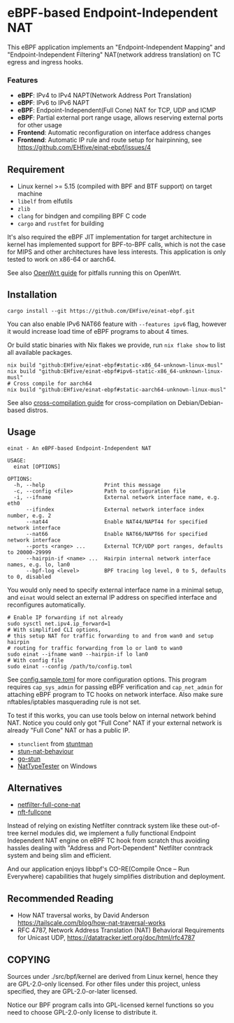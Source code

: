 # eBPF-based Endpoint-Independent NAT

This eBPF application implements an "Endpoint-Independent Mapping" and "Endpoint-Independent Filtering" NAT(network address translation) on TC egress and ingress hooks.

### Features

-   **eBPF**: IPv4 to IPv4 NAPT(Network Address Port Translation)
-   **eBPF**: IPv6 to IPv6 NAPT
-   **eBPF**: Endpoint-Independent(Full Cone) NAT for TCP, UDP and ICMP
-   **eBPF**: Partial external port range usage, allows reserving external ports for other usage
-   **Frontend**: Automatic reconfiguration on interface address changes
-   **Frontend**: Automatic IP rule and route setup for hairpinning, see https://github.com/EHfive/einat-ebpf/issues/4

## Requirement

-   Linux kernel >= 5.15 (compiled with BPF and BTF support) on target machine
-   `libelf` from elfutils
-   `zlib`
-   `clang` for bindgen and compiling BPF C code
-   `cargo` and `rustfmt` for building

It's also required the eBPF JIT implementation for target architecture in kernel has implemented support for BPF-to-BPF calls, which is not the case for MIPS and other architectures have less interests. This application is only tested to work on x86-64 or aarch64.

See also [OpenWrt guide](./docs/guide/openwrt.md) for pitfalls running this on OpenWrt.

## Installation

```shell
cargo install --git https://github.com/EHfive/einat-ebpf.git
```

You can also enable IPv6 NAT66 feature with `--features ipv6` flag, however it would increase load time of eBPF programs to about 4 times.

Or build static binaries with Nix flakes we provide, run `nix flake show` to list all available packages.

```shell
nix build "github:EHfive/einat-ebpf#static-x86_64-unknown-linux-musl"
nix build "github:EHfive/einat-ebpf#ipv6-static-x86_64-unknown-linux-musl"
# Cross compile for aarch64
nix build "github:EHfive/einat-ebpf#static-aarch64-unknown-linux-musl"
```

See also [cross-compilation guide](./docs/guide/cross.md) for cross-compilation on Debian/Debian-based distros.

## Usage

```
einat - An eBPF-based Endpoint-Independent NAT

USAGE:
  einat [OPTIONS]

OPTIONS:
  -h, --help                   Print this message
  -c, --config <file>          Path to configuration file
  -i, --ifname                 External network interface name, e.g. eth0
      --ifindex                External network interface index number, e.g. 2
      --nat44                  Enable NAT44/NAPT44 for specified network interface
      --nat66                  Enable NAT66/NAPT66 for specified network interface
      --ports <range> ...      External TCP/UDP port ranges, defaults to 20000-29999
      --hairpin-if <name> ...  Hairpin internal network interface names, e.g. lo, lan0
      --bpf-log <level>        BPF tracing log level, 0 to 5, defaults to 0, disabled
```

You would only need to specify external interface name in a minimal setup, and `einat` would select an external IP address on specified interface and reconfigures automatically.

```shell
# Enable IP forwarding if not already
sudo sysctl net.ipv4.ip_forward=1
# With simplified CLI options,
# this setup NAT for traffic forwarding to and from wan0 and setup hairpin
# routing for traffic forwarding from lo or lan0 to wan0
sudo einat --ifname wan0 --hairpin-if lo lan0
# With config file
sudo einat --config /path/to/config.toml
```

See [config.sample.toml](./config.sample.toml) for more configuration options. This program requires `cap_sys_admin` for passing eBPF verification and `cap_net_admin` for attaching eBPF program to TC hooks on network interface. Also make sure nftables/iptables masquerading rule is not set.

To test if this works, you can use tools below on internal network behind NAT. Notice you could only got "Full Cone" NAT if your external network is already "Full Cone" NAT or has a public IP.

-   `stunclient` from [stuntman](https://github.com/jselbie/stunserver)
-   [stun-nat-behaviour](https://github.com/pion/stun/tree/master/cmd/stun-nat-behaviour)
-   [go-stun](https://github.com/ccding/go-stun)
-   [NatTypeTester](https://github.com/HMBSbige/NatTypeTester) on Windows

## Alternatives

-   [netfilter-full-cone-nat](https://github.com/Chion82/netfilter-full-cone-nat)
-   [nft-fullcone](https://github.com/fullcone-nat-nftables)

Instead of relying on existing Netfilter conntrack system like these out-of-tree kernel modules did, we implement a fully functional Endpoint Independent NAT engine on eBPF TC hook from scratch thus avoiding hassles dealing with "Address and Port-Dependent" Netfilter conntrack system and being slim and efficient.

And our application enjoys libbpf's CO-RE(Compile Once – Run Everywhere) capabilities that hugely simplifies distribution and deployment.

## Recommended Reading

-   How NAT traversal works, by David Anderson <https://tailscale.com/blog/how-nat-traversal-works>
-   RFC 4787, Network Address Translation (NAT) Behavioral Requirements for Unicast UDP, <https://datatracker.ietf.org/doc/html/rfc4787>

## COPYING

Sources under ./src/bpf/kernel are derived from Linux kernel, hence they are GPL-2.0-only licensed.
For other files under this project, unless specified, they are GPL-2.0-or-later licensed.

Notice our BPF program calls into GPL-licensed kernel functions so you need to choose GPL-2.0-only license to distribute it.
